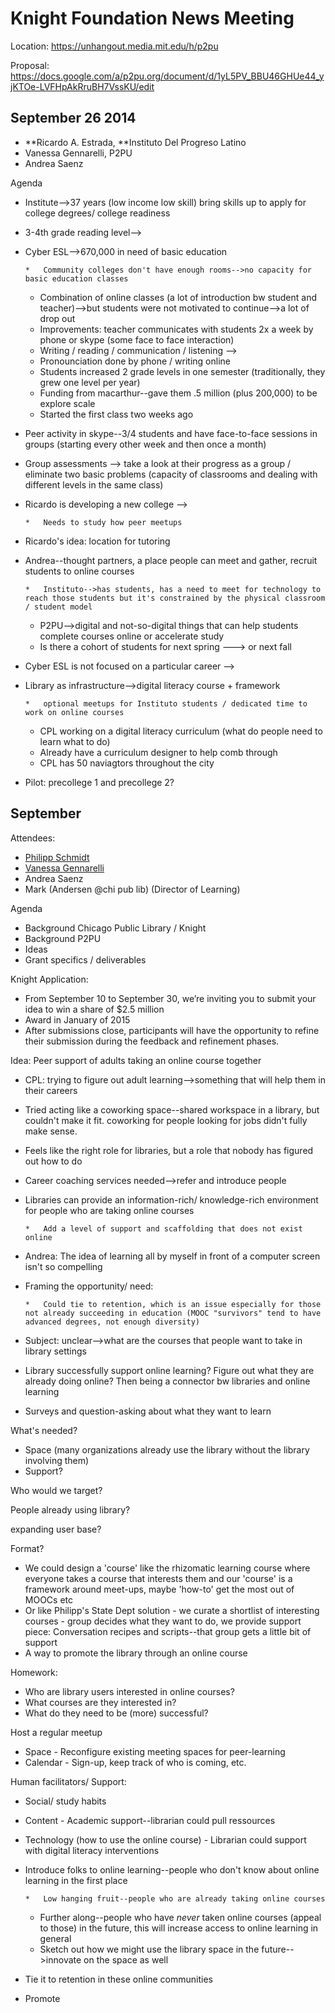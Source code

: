# Knight Foundation News Meeting

Location: [](https://unhangout.media.mit.edu/h/p2pu)https://unhangout.media.mit.edu/h/p2pu

Proposal: [](https://docs.google.com/a/p2pu.org/document/d/1yL5PV_BBU46GHUe44_yjKTOe-LVFHpAkRruBH7VssKU/edit)https://docs.google.com/a/p2pu.org/document/d/1yL5PV_BBU46GHUe44_yjKTOe-LVFHpAkRruBH7VssKU/edit

## September 26 2014

*   **Ricardo A. Estrada, **Instituto Del Progreso Latino
*   Vanessa Gennarelli, P2PU
*   Andrea Saenz

Agenda

*   Institute-->37 years (low income low skill) bring skills up to apply for college degrees/ college readiness
*   3-4th grade reading level-->
*   Cyber ESL-->670,000 in need of basic education 

        *   Community colleges don't have enough rooms-->no capacity for basic education classes
    *   Combination of online classes (a lot of introduction bw student and teacher)-->but students were not motivated to continue-->a lot of drop out
    *   Improvements: teacher communicates with students 2x a week by phone or skype (some face to face interaction) 
    *   Writing / reading / communication / listening -->
    *   Pronounciation done by phone / writing online 
    *   Students increased 2 grade levels in one semester (traditionally, they grew one level per year)
    *   Funding from macarthur--gave them .5 million (plus 200,000) to be explore scale
    *   Started the first class two weeks ago

*   Peer activity in skype--3/4 students and have face-to-face sessions in groups (starting every other week and then once a month)
*   Group assessments --> take a look at their progress as a group / eliminate two basic problems (capacity of classrooms and dealing with different levels in the same class)
*   Ricardo is developing a new college --> 

        *   Needs to study how peer meetups 

*   Ricardo's idea: location for tutoring
*   Andrea--thought partners, a place people can meet and gather, recruit students to online courses

        *   Instituto-->has students, has a need to meet for technology to reach those students but it's constrained by the physical classroom / student model
    *   P2PU-->digital and not-so-digital things that can help students complete courses online or accelerate study
    *   Is there a cohort of students for next spring ---> or next fall

*   Cyber ESL is not focused on a particular career --> 
*   Library as infrastructure-->digital literacy course + framework

        *   optional meetups for Instituto students / dedicated time to work on online courses
    *   CPL working on a digital literacy curriculum (what do people need to learn what to do)
    *   Already have a curriculum designer to help comb through
    *   CPL has 50 naviagtors throughout the city

*   Pilot: precollege 1 and precollege 2?

## September 

Attendees:

*   [Philipp Schmidt](/ep/profile/Dc7zU8svumi)
*   [Vanessa Gennarelli](/ep/profile/Cw53PwvRgVD)
*   Andrea Saenz
*   Mark (Andersen @chi pub lib) (Director of Learning)

Agenda

*   Background Chicago Public Library / Knight
*   Background P2PU
*   Ideas
*   Grant specifics / deliverables

Knight Application: 

*   From September 10 to September 30, we’re inviting you to submit your idea to win a share of $2.5 million
*   Award in January of 2015
*   After submissions close, participants will have the opportunity to refine their submission during the feedback and refinement phases.

Idea: Peer support of adults taking an online course together

*   CPL: trying to figure out adult learning-->something that will help them in their careers
*   Tried acting like a coworking space--shared workspace in a library, but couldn't make it fit. coworking for people looking for jobs didn't fully make sense. 
*   Feels like the right role for libraries, but a role that nobody has figured out how to do
*   Career coaching services needed-->refer and introduce people 

*   Libraries can provide an information-rich/ knowledge-rich environment for people who are taking online courses

        *   Add a level of support and scaffolding that does not exist online

*   Andrea: The idea of learning all by myself in front of a computer screen isn't so compelling
*   Framing the opportunity/ need:

        *   Could tie to retention, which is an issue especially for those not already succeeding in education (MOOC "survivors" tend to have advanced degrees, not enough diversity)

*   Subject: unclear-->what are the courses that people want to take in library settings
*   Library successfully support online learning? Figure out what they are already doing online? Then being a connector bw libraries and online learning
*   Surveys and question-asking about what they want to learn

What's needed?

*   Space (many organizations already use the library without the library involving them)
*   Support?

Who would we target?

People already using library?

expanding user base?

Format?

*   We could design a 'course' like the rhizomatic learning course where everyone takes a course that interests them and our 'course' is a framework around meet-ups, maybe 'how-to' get the most out of MOOCs etc
*   Or like Philipp's State Dept solution - we curate a shortlist of interesting courses - group decides what they want to do, we provide support piece: Conversation recipes and scripts--that group gets a little bit of support
*   A way to promote the library through an online course

Homework:

*   Who are library users interested in online courses?
*   What courses are they interested in?
*   What do they need to be (more) successful? 

Host a regular meetup

*   Space - Reconfigure existing meeting spaces for peer-learning 
*   Calendar - Sign-up, keep track of who is coming, etc.

Human facilitators/ Support:

*   Social/ study habits
*   Content - Academic support--librarian could pull ressources
*   Technology (how to use the online course) - Librarian could support with digital literacy interventions
*   Introduce folks to online learning--people who don't know about online learning in the first place

        *   Low hanging fruit--people who are already taking online courses
    *   Further along--people who have *never* taken online courses (appeal to those) in the future, this will increase access to online learning in general
    *   Sketch out how we might use the library space in the future-->innovate on the space as well

*   Tie it to retention in these online communities
*   Promote